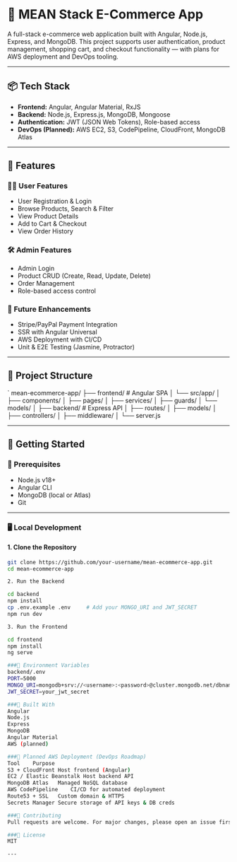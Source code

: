 # 🛒 MEAN Stack E-Commerce App

A full-stack e-commerce web application built with Angular, Node.js, Express, and MongoDB. This project supports user authentication, product management, shopping cart, and checkout functionality — with plans for AWS deployment and DevOps tooling.

---

## 📦 Tech Stack

- **Frontend:** Angular, Angular Material, RxJS
- **Backend:** Node.js, Express.js, MongoDB, Mongoose
- **Authentication:** JWT (JSON Web Tokens), Role-based access
- **DevOps (Planned):** AWS EC2, S3, CodePipeline, CloudFront, MongoDB Atlas

---

## 🚀 Features

### 🧑‍💻 User Features
- User Registration & Login
- Browse Products, Search & Filter
- View Product Details
- Add to Cart & Checkout
- View Order History

### 🛠 Admin Features
- Admin Login
- Product CRUD (Create, Read, Update, Delete)
- Order Management
- Role-based access control

### 🧾 Future Enhancements
- Stripe/PayPal Payment Integration
- SSR with Angular Universal
- AWS Deployment with CI/CD
- Unit & E2E Testing (Jasmine, Protractor)

---

## 📁 Project Structure

`
mean-ecommerce-app/
  ├── frontend/ # Angular SPA
  │ └── src/app/
  │ ├── components/
  │ ├── pages/
  │ ├── services/
  │ ├── guards/
  │ └── models/
  │
  ├── backend/ # Express API
  │ ├── routes/
  │ ├── models/
  │ ├── controllers/
  │ ├── middleware/
  │ └── server.js


---

## 🧪 Getting Started

### 🔧 Prerequisites
- Node.js v18+
- Angular CLI
- MongoDB (local or Atlas)
- Git

---

### 🖥 Local Development

#### 1. Clone the Repository
```bash
git clone https://github.com/your-username/mean-ecommerce-app.git
cd mean-ecommerce-app

2. Run the Backend

cd backend
npm install
cp .env.example .env     # Add your MONGO_URI and JWT_SECRET
npm run dev

3. Run the Frontend

cd frontend
npm install
ng serve

###🔐 Environment Variables
backend/.env
PORT=5000
MONGO_URI=mongodb+srv://<username>:<password>@cluster.mongodb.net/dbname
JWT_SECRET=your_jwt_secret

###🧱 Built With
Angular
Node.js
Express
MongoDB
Angular Material
AWS (planned)

###🐳 Planned AWS Deployment (DevOps Roadmap)
Tool	Purpose
S3 + CloudFront	Host frontend (Angular)
EC2 / Elastic Beanstalk	Host backend API
MongoDB Atlas	Managed NoSQL database
AWS CodePipeline	CI/CD for automated deployment
Route53 + SSL	Custom domain & HTTPS
Secrets Manager	Secure storage of API keys & DB creds

###🤝 Contributing
Pull requests are welcome. For major changes, please open an issue first.

###📄 License
MIT

---

